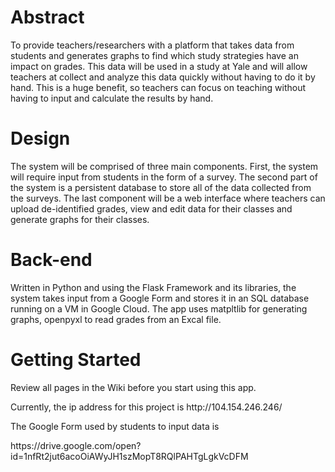 # Abstract
To provide teachers/researchers with a platform that takes data from students and generates graphs to find which study strategies have an impact on grades. This data will be used in a study at Yale and will allow teachers at collect and analyze this data quickly without having to do it by hand. This is a huge benefit, so teachers can focus on teaching without having to input and calculate the results by hand.

# Design
The system will be comprised of three main components. First, the system will require input from students in the form of a survey. The second part of the system is a persistent database to store all of the data collected from the surveys. The last component will be a web interface where teachers can upload de-identified grades, view and edit data for their classes and generate graphs for their classes.

# Back-end
Written in Python and using the Flask Framework and its libraries, the system takes input from a Google Form and stores it in an SQL database running on a VM in Google Cloud. The app uses matpltlib for generating graphs, openpyxl to read grades from an Excal file.

# Getting Started
Review all pages in the Wiki before you start using this app.
<p>Currently, the ip address for this project is http://104.154.246.246/</p>
The Google Form used by students to input data is <p>https://drive.google.com/open?id=1nfRt2jut6acoOiAWyJH1szMopT8RQlPAHTgLgkVcDFM</p>
